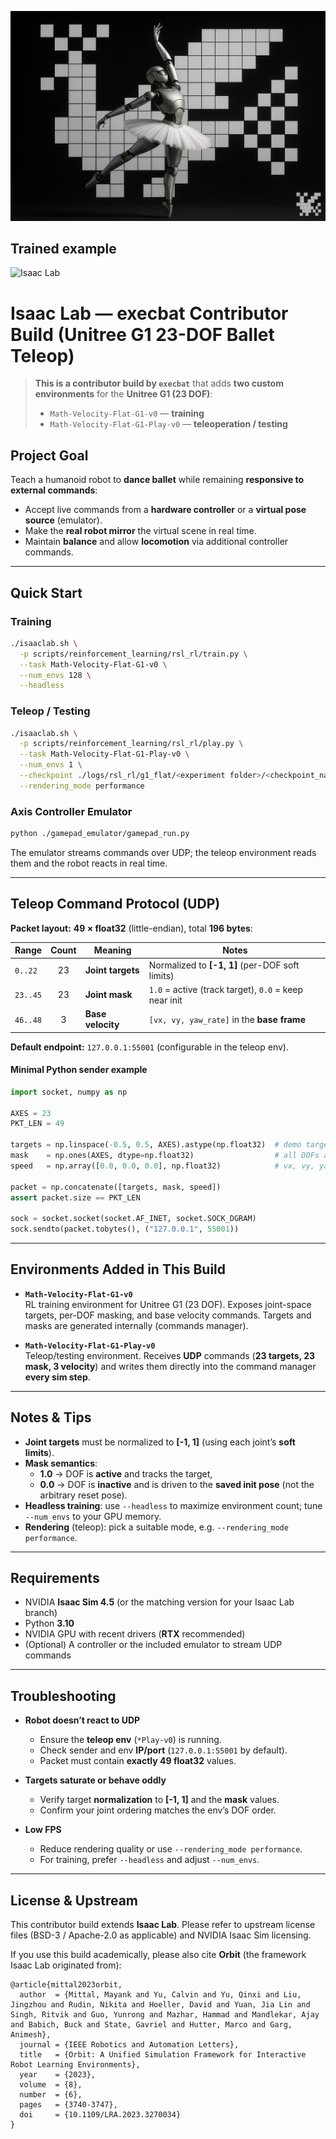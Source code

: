 ![Isaac Lab](logo.png)
## Trained example
![Isaac Lab](ballet_preview_1.gif)

# Isaac Lab — **execbat** Contributor Build (Unitree G1 23-DOF Ballet Teleop)

> **This is a contributor build by `execbat`** that adds **two custom environments** for the **Unitree G1 (23 DOF)**:
>
> - `Math-Velocity-Flat-G1-v0` — **training**
> - `Math-Velocity-Flat-G1-Play-v0` — **teleoperation / testing**

## Project Goal

Teach a humanoid robot to **dance ballet** while remaining **responsive to external commands**:

- Accept live commands from a **hardware controller** or a **virtual pose source** (emulator).
- Make the **real robot mirror** the virtual scene in real time.
- Maintain **balance** and allow **locomotion** via additional controller commands.

---

## Quick Start

### Training

```bash
./isaaclab.sh \
  -p scripts/reinforcement_learning/rsl_rl/train.py \
  --task Math-Velocity-Flat-G1-v0 \
  --num_envs 128 \
  --headless
```

### Teleop / Testing

```bash
./isaaclab.sh \
  -p scripts/reinforcement_learning/rsl_rl/play.py \
  --task Math-Velocity-Flat-G1-Play-v0 \
  --num_envs 1 \
  --checkpoint ./logs/rsl_rl/g1_flat/<experiment folder>/<checkpoint_name>.pt \
  --rendering_mode performance
```

### Axis Controller Emulator

```bash
python ./gamepad_emulator/gamepad_run.py
```

The emulator streams commands over UDP; the teleop environment reads them and the robot reacts in real time.

---

## Teleop Command Protocol (UDP)

**Packet layout:** **49 × float32** (little-endian), total **196 bytes**:

| Range         | Count | Meaning                                      | Notes                                                    |
|---------------|:-----:|----------------------------------------------|----------------------------------------------------------|
| `0..22`       |  23   | **Joint targets**                            | Normalized to **[-1, 1]** (per-DOF soft limits)         |
| `23..45`      |  23   | **Joint mask**                               | `1.0` = active (track target), `0.0` = keep near init   |
| `46..48`      |   3   | **Base velocity**                            | `[vx, vy, yaw_rate]` in the **base frame**              |

**Default endpoint:** `127.0.0.1:55001` (configurable in the teleop env).

#### Minimal Python sender example

```python
import socket, numpy as np

AXES = 23
PKT_LEN = 49

targets = np.linspace(-0.5, 0.5, AXES).astype(np.float32)  # demo targets in [-1,1]
mask    = np.ones(AXES, dtype=np.float32)                  # all DOFs active
speed   = np.array([0.0, 0.0, 0.0], np.float32)            # vx, vy, yaw_rate

packet = np.concatenate([targets, mask, speed])
assert packet.size == PKT_LEN

sock = socket.socket(socket.AF_INET, socket.SOCK_DGRAM)
sock.sendto(packet.tobytes(), ("127.0.0.1", 55001))
```

---

## Environments Added in This Build

- **`Math-Velocity-Flat-G1-v0`**  
  RL training environment for Unitree G1 (23 DOF). Exposes joint-space targets, per-DOF masking, and base velocity commands. Targets and masks are generated internally (commands manager).

- **`Math-Velocity-Flat-G1-Play-v0`**  
  Teleop/testing environment. Receives **UDP** commands (**23 targets, 23 mask, 3 velocity**) and writes them directly into the command manager **every sim step**.

---

## Notes & Tips

- **Joint targets** must be normalized to **[-1, 1]** (using each joint’s **soft limits**).
- **Mask semantics**:
  - **1.0** → DOF is **active** and tracks the target,
  - **0.0** → DOF is **inactive** and is driven to the **saved init pose** (not the arbitrary reset pose).
- **Headless training**: use `--headless` to maximize environment count; tune `--num_envs` to your GPU memory.
- **Rendering** (teleop): pick a suitable mode, e.g. `--rendering_mode performance`.

---

## Requirements

- NVIDIA **Isaac Sim 4.5** (or the matching version for your Isaac Lab branch)
- Python **3.10**
- NVIDIA GPU with recent drivers (**RTX** recommended)
- (Optional) A controller or the included emulator to stream UDP commands

---

## Troubleshooting

- **Robot doesn’t react to UDP**  
  - Ensure the **teleop env** (`*Play-v0`) is running.  
  - Check sender and env **IP/port** (`127.0.0.1:55001` by default).  
  - Packet must contain **exactly 49 float32** values.

- **Targets saturate or behave oddly**  
  - Verify target **normalization** to **[-1, 1]** and the **mask** values.  
  - Confirm your joint ordering matches the env’s DOF order.

- **Low FPS**  
  - Reduce rendering quality or use `--rendering_mode performance`.  
  - For training, prefer `--headless` and adjust `--num_envs`.

---

## License & Upstream

This contributor build extends **Isaac Lab**. Please refer to upstream license files (BSD-3 / Apache-2.0 as applicable) and NVIDIA Isaac Sim licensing.

If you use this build academically, please also cite **Orbit** (the framework Isaac Lab originated from):

```
@article{mittal2023orbit,
  author  = {Mittal, Mayank and Yu, Calvin and Yu, Qinxi and Liu, Jingzhou and Rudin, Nikita and Hoeller, David and Yuan, Jia Lin and Singh, Ritvik and Guo, Yunrong and Mazhar, Hammad and Mandlekar, Ajay and Babich, Buck and State, Gavriel and Hutter, Marco and Garg, Animesh},
  journal = {IEEE Robotics and Automation Letters},
  title   = {Orbit: A Unified Simulation Framework for Interactive Robot Learning Environments},
  year    = {2023},
  volume  = {8},
  number  = {6},
  pages   = {3740-3747},
  doi     = {10.1109/LRA.2023.3270034}
}
```
